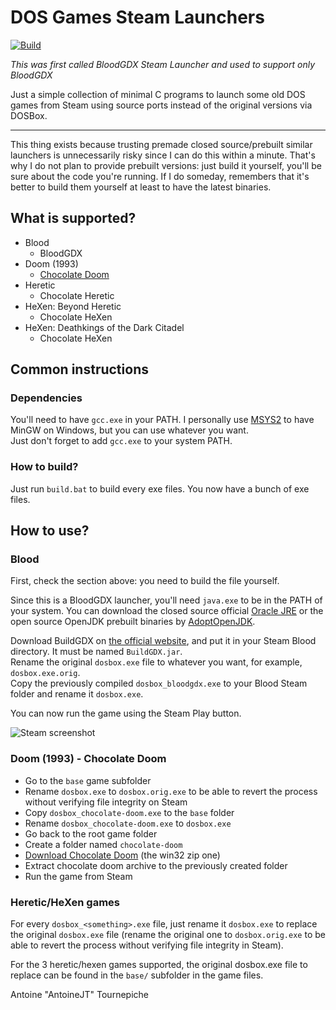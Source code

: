 # DOS Games Steam Launchers

[![Build](https://github.com/AntoineJT/dos-games-steam-launchers/actions/workflows/main.yml/badge.svg)](https://github.com/AntoineJT/dos-games-steam-launchers/actions/workflows/main.yml)

*This was first called BloodGDX Steam
Launcher and used to support only
BloodGDX*

Just a simple collection of minimal C
programs to launch some old DOS games
from Steam using source ports instead
of the original versions via DOSBox.

---
This thing exists because trusting premade
closed source/prebuilt similar launchers
is unnecessarily risky since I can do
this within a minute.
That's why I do not plan to provide prebuilt
versions: just build it yourself, you'll
be sure about the code you're running.
If I do someday, remembers that it's better
to build them yourself at least to have the
latest binaries.

## What is supported?

- Blood
  - BloodGDX
- Doom (1993)
  - [Chocolate Doom](#doom-1993---chocolate-doom)
- Heretic
  - Chocolate Heretic
- HeXen: Beyond Heretic
  - Chocolate HeXen
- HeXen: Deathkings of the Dark Citadel
  - Chocolate HeXen

## Common instructions

### Dependencies

You'll need to have `gcc.exe` in your PATH.
I personally use [MSYS2](https://www.msys2.org/)
to have MinGW on Windows, but you can use whatever
you want. \
Just don't forget to add `gcc.exe` to your system
PATH.

### How to build?

Just run `build.bat` to build every exe files.
You now have a bunch of exe files.

## How to use?

### Blood

First, check the section above: you need to build
the file yourself.

Since this is a BloodGDX launcher, you'll
need `java.exe` to be in the PATH of your
system.
You can download the closed source official
[Oracle JRE](https://www.java.com/download/)
or the open source OpenJDK prebuilt binaries
by [AdoptOpenJDK](https://adoptopenjdk.net/).

Download BuildGDX on
[the official website](https://m210.duke4.net/),
and put it in your Steam Blood directory.
It must be named `BuildGDX.jar`. \
Rename the original `dosbox.exe` file to whatever
you want, for example, `dosbox.exe.orig`. \
Copy the previously compiled `dosbox_bloodgdx.exe`
to your Blood Steam folder and rename it `dosbox.exe`.

You can now run the game using the Steam Play button.

![Steam screenshot](.images/Steam_screenshot.png)

### Doom (1993) - Chocolate Doom

- Go to the `base` game subfolder
- Rename `dosbox.exe` to `dosbox.orig.exe`
to be able to revert the process without
verifying file integrity on Steam
- Copy `dosbox_chocolate-doom.exe` to
the `base` folder
- Rename `dosbox_chocolate-doom.exe` to
`dosbox.exe`
- Go back to the root game folder
- Create a folder named `chocolate-doom`
- [Download Chocolate Doom](https://github.com/chocolate-doom/chocolate-doom/releases)
(the win32 zip one)
- Extract chocolate doom archive to the
previously created folder
- Run the game from Steam

### Heretic/HeXen games

For every `dosbox_<something>.exe` file, just
rename it `dosbox.exe` to replace the original
`dosbox.exe` file (rename the original one to
`dosbox.orig.exe` to be able to revert the
process without verifying file integrity
in Steam).

For the 3 heretic/hexen games supported,
the original dosbox.exe file to replace can
be found in the `base/` subfolder
in the game files.

Antoine "AntoineJT" Tournepiche
